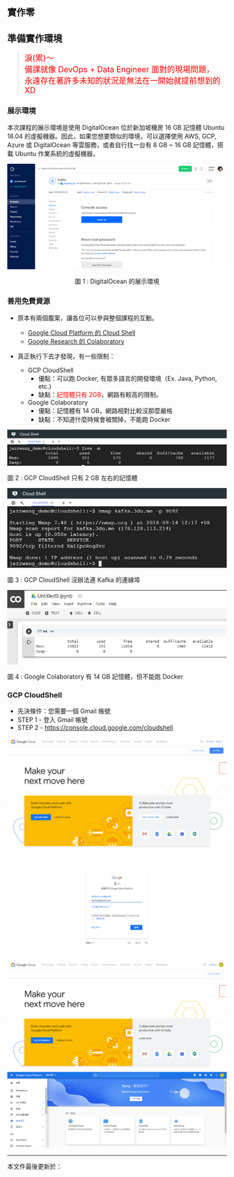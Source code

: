 ## 實作零

## 準備實作環境

> <font color="red" size="4">淚(累)～ <br/>
> 備課就像 DevOps + Data Engineer 面對的現場問題，<br/>
> 永遠存在著許多未知的狀況是無法在一開始就提前想到的 XD</font>

### 展示環境

本次課程的展示環境是使用 DigitalOcean 位於新加坡機房 16 GB 記憶體 Ubuntu 18.04 的虛擬機器。因此，如果您想要類似的環境，可以選擇使用 AWS, GCP, Azure 或 DigitalOcean 等雲服務，或者自行找一台有 8 GB ~ 16 GB 記憶體，搭載 Ubuntu 作業系統的虛擬機器。

<center>

![](images/Lab000-1.png)

圖 1 : DigitalOcean 的展示環境

</center>

### 善用免費資源

* 原本有兩個腹案，讓各位可以參與整個課程的互動。
    * [Google Cloud Platform 的 Cloud Shell](https://console.cloud.google.com/cloudshell)
    * [Google Research 的 Colaboratory](https://colab.research.google.com/notebook)

* 真正執行下去才發現，有一些限制：
    * GCP CloudShell 
        * 優點：可以跑 Docker, 有眾多語言的開發環境（Ex. Java, Python, etc.)
        * 缺點：<font color='red'>記憶體只有 2GB</font>，網路有較高的限制。
    * Google Colaboratory
        * 優點：記憶體有 14 GB，網路相對比較沒那麼嚴格
        * 缺點：不知道什麼時候會被關掉，不能跑 Docker

![](images/Lab000-2.png)

圖 2 : GCP CloudShell 只有 2 GB 左右的記憶體

![](images/Lab000-3.png)

圖 3 : GCP CloudShell 沒辦法連 Kafka 的連線埠

![](images/Lab000-4.png)

圖 4 : Google Colaboratory 有 14 GB 記憶體，但不能跑 Docker

### GCP CloudShell

* 先決條件：您需要一個 Gmail 帳號
* STEP 1 - 登入 Gmail 帳號
* STEP 2 - https://console.cloud.google.com/cloudshell


![](images/Lab000-5.png)
![](images/Lab000-6.png)
![](images/Lab000-7.png)
![](images/Lab000-8.png)


--------------------
本文件最後更新於：<script>document.write(document.lastModified);</script>
